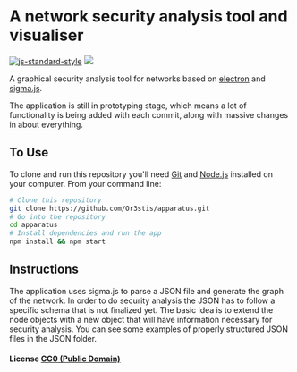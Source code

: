 # A network security analysis tool and visualiser

[![js-standard-style](https://img.shields.io/badge/code%20style-standard-brightgreen.svg)](http://standardjs.com/) ![](https://travis-ci.org/Or3stis/apparatus.svg?branch=master)

A graphical security analysis tool for networks based on
[electron](http://electron.atom.io/) and
[sigma.js](http://sigmajs.org/).

The application is still in prototyping stage, which means a lot of
functionality is being added with each commit, along with massive changes in
about everything.

## To Use

To clone and run this repository you'll need [Git](https://git-scm.com) and [Node.js](https://nodejs.org/en/download/) installed on your computer. From your command line:

```bash
# Clone this repository
git clone https://github.com/Or3stis/apparatus.git
# Go into the repository
cd apparatus
# Install dependencies and run the app
npm install && npm start
```
## Instructions

The application uses sigma.js to parse a JSON file and generate the graph of the
network. In order to do security analysis the JSON has to follow a specific
schema that is not finalized yet. The basic idea is to extend the node objects
with a new object that will have information necessary for security analysis.
You can see some examples of properly structured JSON files in the JSON folder.

#### License [CC0 (Public Domain)](LICENSE.md)
